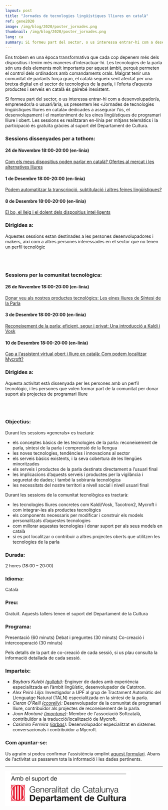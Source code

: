 ```yaml
---
layout: post
title: "Jornades de tecnologies lingüístiques lliures en català"
ref: gene2020
image: /img/blog/2020/poster_jornades.png
thumbnail: /img/blog/2020/poster_jornades.png
lang: ca
summary: Si formeu part del sector, o us interessa entrar-hi com a desenvolupador/a, emprenedor/a o usuari/ària, us presentem les «Jornades de tecnologies lingüístiques lliures en català» dedicades a assegurar l’ús, el desenvolupament i el manteniment de les eines lingüístiques de programari lliure i obert.
---
```


Ens trobem en una època transformativa que cada cop depenem més dels dispositius i tenim més maneres d’interactuar-hi. Les tecnologies de la parla són uns dels elements molt importants per aquest àmbit, perquè permeten el control dels ordinadors amb comandaments orals. Malgrat tenir una comunitat de parlants força gran, el català segueix sent afectat per una bretxa digital en el sector de tecnologies de la parla, i l’oferta d’aquests productes i serveis en català és gairebé inexistent.

Si formeu part del sector, o us interessa entrar-hi com a desenvolupador/a, emprenedor/a o usuari/ària, us presentem les «Jornades de tecnologies lingüístiques lliures en català» dedicades a assegurar l’ús, el desenvolupament i el manteniment de les eines lingüístiques de programari lliure i obert. Les sessions es realitzaran en-línia per mitjans telemàtics i la participació és gratuïta gràcies al suport del Departament de Cultura.

### Sessions dissenyades per a tothom:
#### 24 de Novembre 18:00-20:00 (en-línia)
[Com els meus dispositius poden parlar en català? Ofertes al mercat i les alternatives lliures][24N]

#### 1 de Desembre 18:00-20:00 (en-línia)
[Podem automatitzar la transcripció, subtitulació i altres feines lingüístiques?][1D]

#### 8 de Desembre 18:00-20:00 (en-línia)
[El bo, el lleig i el dolent dels dispositius intel·ligents][8D]

### Dirigides a:
Aquestes sessions estan destinades a les persones desenvolupadores i makers, així com a altres persones interessades en el sector que no tenen un perfil tecnològic

<br/>
<br/>

### Sessions per la comunitat tecnològica:
#### 26 de Novembre 18:00-20:00 (en-línia)
[Donar veu als nostres productes tecnològics: Les eines lliures de Síntesi de la Parla][26N]

#### 3 de Desembre 18:00-20:00 (en-línia)
[Reconeixement de la parla; eficient, segur i privat: Una introducció a Kaldi i Vosk][3D]

#### 10 de Desembre 18:00-20:00 (en-línia)
[Cap a l'assistent virtual obert i lliure en català: Com podem localitzar Mycroft?][10D]

### Dirigides a:
Aquesta activitat està dissenyada per les persones amb un perfil tecnològic, i les persones que volen  formar part de la comunitat per donar suport als projectes de programari lliure

<br/>
<br/>


### Objectius:
Durant les sessions «generals» es tractarà:
* els conceptes bàsics de les tecnologies de la parla: reconeixement de parla, síntesi de la parla i comprensió de la llengua
* les noves tecnologies, tendències i innovacions al sector
* els serveis bàsics existents, i la seva cobertura de les llengües minoritzades
* els serveis i productes de la parla destinats directament a l’usuari final
* les implicacions d’aquests serveis i productes per la vigilància i seguretat de dades; i també la sobirania tecnològica
* les necessitats del nostre territori a nivell social i nivell usuari final

Durant les sessions de la comunitat tecnològica es tractarà:
* les tecnologies lliures concretes com Kaldi/Vosk, Tacotron2, Mycroft i com integrar-les als productes tecnològics
* els components necessaris per modificar i construir els models personalitzats d’aquestes tecnologies 
* com millorar aquestes tecnologies i donar suport per als seus models en català
* si es pot localitzar o contribuir a altres projectes oberts que utilitzen les tecnologies de la parla

### Durada:
2 hores (18:00 – 20:00)

### Idioma:
Català

### Preu:
Gratuït. Aquests tallers tenen el suport del Departament de la Cultura

### Programa:
Presentació (60 minuts) Debat i preguntes (30 minuts) Co-creació i intercooperació (30 minuts)

Pels detalls de la part de co-creació de cada sessió, si us plau consulta la informació detallada de cada sessió.

### Imparteix:
* _Baybars Kulebi ([gullabi](https://github.com/gullabi)):_ Enginyer de dades amb experiència especialitzada en l’àmbit lingüístic, desenvolupador de Catotron.
* _Alex Peiró Lilja:_ Investigador a UPF al grup de Tractament Automàtic del Llenguatge Natural (TALN) especialitzada en la síntesi de la parla.
* _Cieran O'Reill ([ccoreily](https://github.com/ccoreilly)):_ Desenvolupador de la comunitat de programari lliure, contribuïdor als projectes de reconeixement de la parla.
* _Joan Montané ([jmontane](https://github.com/jmontane))_: Membre de l'associació Softcatalà, contribuïdor a la traducció/localització de Mycroft.
* _Casimiro Ferreira ([jarbas](https://github.com/JarbasAl)):_ Desenvolupador especialitzat en sistemes conversacionals i contribuïdor a Mycroft.

### Com apuntar-se:
Us agraïm si podeu confirmar l'assistència omplint [aquest formulari](https://limesurvey.collectivat.cat/index.php?r=survey/index&sid=494293&lang=ca). Abans de l'activitat us passarem tota la informació i les dades pertinents.

---
<img src="/img/logo_generalitat.png" width="400"/>

[24N]: /blog/2020-11-05-com-els-dispositius-poden-parlar-en-catala/
[26N]: /blog/2020-11-05-donar-veu-als-nostres-productes-tecnologics/
[1D]: /blog/2020-11-05-podem-automatitzar-la-transcripcio-subtitulacio/
[3D]: /blog/2020-11-05-reconeixement-de-la-parla-kaldi-vosk/
[8D]: /blog/2020-11-05-el-bo-lleig-dolent-dels-dispositius-intelligents/
[10D]: /blog/2020-11-05-com-podem-localitzar-mycroft/
